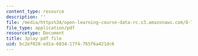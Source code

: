 ```yaml
---
content_type: resource
description: ''
file: /media/https%3A/open-learning-course-data-rc.s3.amazonaws.com/8-701-introduction-to-nuclear-and-particle-physics-fall-2020/bc2ef028ed1a683417f4765f6a421dc6_2KQrWenxujU.pdf
file_type: application/pdf
resourcetype: Document
title: 3play pdf file
uid: bc2ef028-ed1a-6834-17f4-765f6a421dc6
---
```

